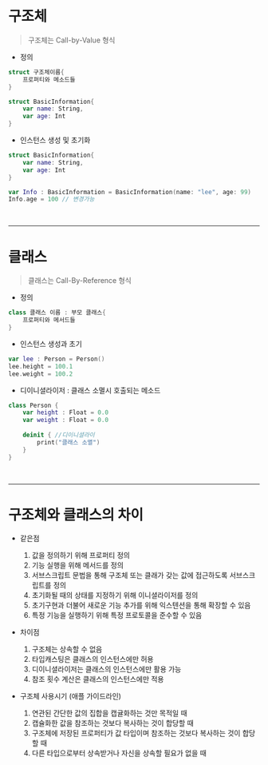 # 구조체

> 구조체는 Call-by-Value 형식

- 정의 

```swift
struct 구조체이름{
    프로퍼티와 메소드들
}

struct BasicInformation{
    var name: String,
    var age: Int
}
```

- 인스턴스 생성 및 초기화

```swift
struct BasicInformation{
    var name: String,
    var age: Int
}

var Info : BasicInformation = BasicInformation(name: "lee", age: 99)
Info.age = 100 // 변경가능

```

<br>

---

# 클래스

> 클래스는 Call-By-Reference 형식

- 정의

```swift
class 클래스 이름 : 부모 클래스{
    프로퍼티와 메서드들
}
```

- 인스턴스 생성과 초기

```swift
var lee : Person = Person()
lee.height = 100.1
lee.weight = 100.2

```

- 디이니셜라이저 : 클래스 소멸시 호출되는 메소드

```swift
class Person {
    var height : Float = 0.0
    var weight : Float = 0.0
    
    deinit { //디이니셜라이
        print("클래스 소멸")
    }
}
```

<br>

---

# 구조체와 클래스의 차이

- 같은점
    1. 값을 정의하기 위해 프로퍼티 정의
    2. 기능 실행을 위해 메서드를 정의
    3. 서브스크립트 문법을 통해 구조체 또는 클래가 갖는 값에 접근하도록 서브스크립트를 정의
    4. 초기화될 때의 상태를 지정하기 위해 이니셜라이저를 정의
    5. 초기구현과 더불어 새로운 기능 추가를 위해 익스텐션을 통해 확장할 수 있음
    6. 특정 기능을 실행하기 위해 특정 프로토콜을 준수할 수 있음
    
- 차이점 
    1. 구조체는 상속할 수 없음
    2. 타입캐스팅은 클래스의 인스턴스에만 허용
    3. 디이니셜라이저는 클래스의 인스턴스에만 활용 가능
    4. 참조 횟수 계산은 클래스의 인스턴스에만 적용
    
- 구조체 사용시기 (애플 가이드라인)
    1. 연관된 간단한 값의 집합을 캡귤화하는 것만 목적일 때
    2. 캡슐화한 값을 참조하는 것보다 복사하는 것이 합당할 때
    3. 구조체에 저장된 프로퍼티가 값 타입이며 참조하는 것보다 복사하는 것이 합당할 때
    4. 다른 타입으로부터 상속받거나 자신을 상속할 필요가 없을 때
    
